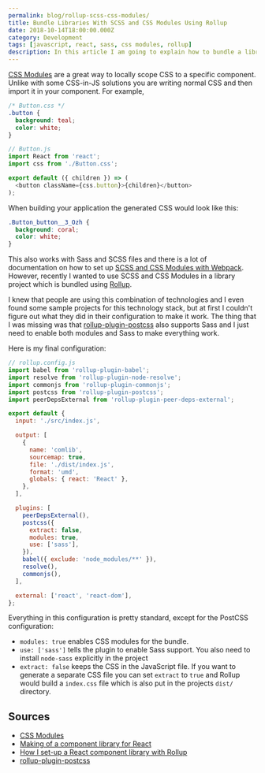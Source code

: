 ```yaml
---
permalink: blog/rollup-scss-css-modules/
title: Bundle Libraries With SCSS and CSS Modules Using Rollup
date: 2018-10-14T18:00:00.000Z
category: Development
tags: [javascript, react, sass, css modules, rollup]
description: In this article I am going to explain how to bundle a library (eg, of React components) with SCSS and CSS Modules using Rollup.
---
```


[CSS Modules](https://github.com/css-modules/css-modules) are a great way to locally scope CSS to a specific component. Unlike with some CSS-in-JS solutions you are writing normal CSS and then import it in your component. For example,

```css
/* Button.css */
.button {
  background: teal;
  color: white;
}
```

```javascript
// Button.js
import React from 'react';
import css from './Button.css';

export default ({ children }) => (
  <button className={css.button}>{children}</button>
);
```

When building your application the generated CSS would look like this:

```css
.Button_button__3_Ozh {
  background: coral;
  color: white;
}
```

This also works with Sass and SCSS files and there is a lot of documentation on how to set up [SCSS and CSS Modules with Webpack](https://medium.com/@kswanie21/css-modules-sass-in-create-react-app-37c3152de9). However, recently I wanted to use SCSS and CSS Modules in a library project which is bundled using [Rollup](https://rollupjs.org/guide/en).

I knew that people are using this combination of technologies and I even found some sample projects for this technology stack, but at first I couldn't figure out what they did in their configuration to make it work. The thing that I was missing was that [rollup-plugin-postcss](https://www.npmjs.com/package/rollup-plugin-postcss) also supports Sass and I just need to enable both modules and Sass to make everything work.

Here is my final configuration:

```javascript
// rollup.config.js
import babel from 'rollup-plugin-babel';
import resolve from 'rollup-plugin-node-resolve';
import commonjs from 'rollup-plugin-commonjs';
import postcss from 'rollup-plugin-postcss';
import peerDepsExternal from 'rollup-plugin-peer-deps-external';

export default {
  input: './src/index.js',

  output: [
    {
      name: 'comlib',
      sourcemap: true,
      file: './dist/index.js',
      format: 'umd',
      globals: { react: 'React' },
    },
  ],

  plugins: [
    peerDepsExternal(),
    postcss({
      extract: false,
      modules: true,
      use: ['sass'],
    }),
    babel({ exclude: 'node_modules/**' }),
    resolve(),
    commonjs(),
  ],

  external: ['react', 'react-dom'],
};
```

Everything in this configuration is pretty standard, except for the PostCSS configuration:

- `modules: true` enables CSS modules for the bundle.
- `use: ['sass']` tells the plugin to enable Sass support. You also need to install `node-sass` explicitly in the project
- `extract: false` keeps the CSS in the JavaScript file. If you want to generate a separate CSS file you can set `extract` to `true` and Rollup would build a `index.css` file which is also put in the projects `dist/` directory.

## Sources

- [CSS Modules](https://github.com/css-modules/css-modules)
- [Making of a component library for React](https://hackernoon.com/making-of-a-component-library-for-react-e6421ea4e6c7)
- [How I set-up a React component library with Rollup](https://medium.com/tech-grandata-com/how-i-set-up-a-react-component-library-with-rollup-be6ccb700333)
- [rollup-plugin-postcss](https://www.npmjs.com/package/rollup-plugin-postcss)
